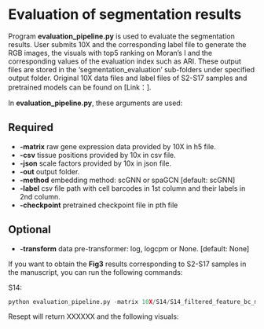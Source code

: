 # Evaluation of segmentation results

Program __evaluation_pipeline.py__ is used to evaluate the segmentation results. User submits 10X and the corresponding label file to generate the RGB images, the visuals with top5 ranking on Moran’s I and the corresponding values of the evaluation index such as ARI. These output files are stored in the ‘segmentation_evaluation’ sub-folders under specified output folder. Original 10X data files and label files of S2-S17 samples and pretrained models can be found on [Link：].

In __evaluation_pipeline.py__, these arguments are used:

## Required

- **-matrix**  raw gene expression data provided by 10X in h5 file.
- **-csv** tissue positions provided by 10x in csv file.
- **-json** scale factors provided by 10x in json file.
- **-out** output folder.
- **-method** embedding method: scGNN or spaGCN [default: scGNN]
- **-label** csv file path with cell barcodes in 1st column and their labels in 2nd column.
- **-checkpoint** pretrained checkpoint file in pth file



 ## Optional

- **-transform** data pre-transformer: log, logcpm or None. [default: None]



If you want to obtain the **Fig3** results corresponding to S2-S17 samples in the manuscript, you can run the following commands:

S14:

```python
python evaluation_pipeline.py -matrix 10X/S14/S14_filtered_feature_bc_matrix.h5  -csv 10X/S14/spatial/tissue_positions_list.csv  -json 10X/S14/spatial/scalefactors_json.json  -out S14_out  -method scGNN  -transform logcpm -label label_csv/S14.csv -checkpoint checkpoint/S14_scGNN.pth
```

Resept will return XXXXXX and the following visuals:







 

